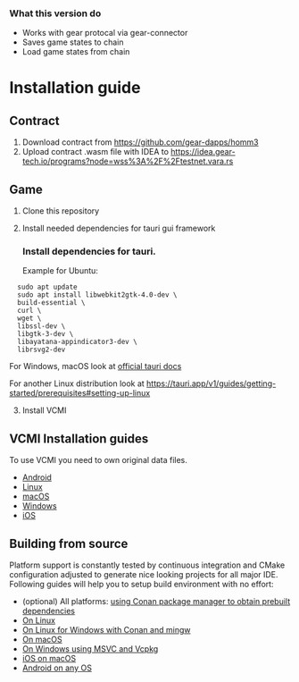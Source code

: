### What this version do
+ Works with gear protocal via gear-connector
+ Saves game states to chain
+ Load game states from chain

# Installation guide
## Contract
1. Download contract from https://github.com/gear-dapps/homm3
2. Upload contract .wasm file with IDEA to https://idea.gear-tech.io/programs?node=wss%3A%2F%2Ftestnet.vara.rs

## Game
1. Clone this repository
2. Install needed dependencies for tauri gui framework  

   ### Install dependencies for tauri.  

   Example for Ubuntu:  
  ```Ubuntu
    sudo apt update
    sudo apt install libwebkit2gtk-4.0-dev \
    build-essential \
    curl \
    wget \
    libssl-dev \
    libgtk-3-dev \
    libayatana-appindicator3-dev \
    librsvg2-dev
  ```
For Windows, macOS look at [official tauri docs](https://tauri.app/v1/guides/getting-started/prerequisites)

For another Linux distribution look at https://tauri.app/v1/guides/getting-started/prerequisites#setting-up-linux

3. Install VCMI 
## VCMI Installation guides

To use VCMI you need to own original data files.

 * [Android](https://wiki.vcmi.eu/Installation_on_Android)
 * [Linux](https://wiki.vcmi.eu/Installation_on_Linux)
 * [macOS](https://wiki.vcmi.eu/Installation_on_macOS)
 * [Windows](https://wiki.vcmi.eu/Installation_on_Windows)
 * [iOS](https://wiki.vcmi.eu/Installation_on_iOS)

## Building from source

Platform support is constantly tested by continuous integration and CMake configuration adjusted to generate nice looking projects for all major IDE. Following guides will help you to setup build environment with no effort:

 * (optional) All platforms: [using Conan package manager to obtain prebuilt dependencies](docs/conan.md)
 * [On Linux](https://wiki.vcmi.eu/How_to_build_VCMI_(Linux))
 * [On Linux for Windows with Conan and mingw](https://wiki.vcmi.eu/How_to_build_VCMI_(Linux/Cmake/Conan))
 * [On macOS](https://wiki.vcmi.eu/How_to_build_VCMI_(macOS))
 * [On Windows using MSVC and Vcpkg](https://wiki.vcmi.eu/How_to_build_VCMI_(Windows/Vcpkg))
 * [iOS on macOS](https://wiki.vcmi.eu/How_to_build_VCMI_(iOS))
 * [Android on any OS](https://wiki.vcmi.eu/How_to_build_VCMI_(Android))
